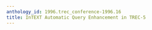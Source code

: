 ```yaml
---
anthology_id: 1996.trec_conference-1996.16
title: InTEXT Automatic Query Enhancement in TREC-5
---
```

